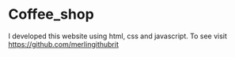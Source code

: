 # Coffee_shop
I developed this website using html, css and javascript. To see visit https://github.com/merlingithubrit
